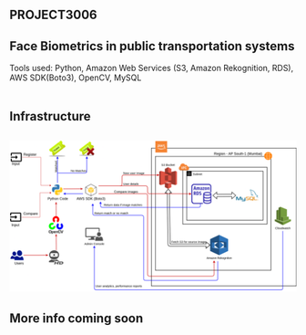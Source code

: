 ## PROJECT3006
<h2>Face Biometrics in public transportation systems</h1>
Tools used: Python, Amazon Web Services (S3, Amazon Rekognition, RDS), AWS SDK(Boto3), OpenCV, MySQL<br><br>

## Infrastructure
![INFRA](https://raw.githubusercontent.com/cr-trojan23/project3006/main/Project3006_infra.png)
---
More info coming soon
---
